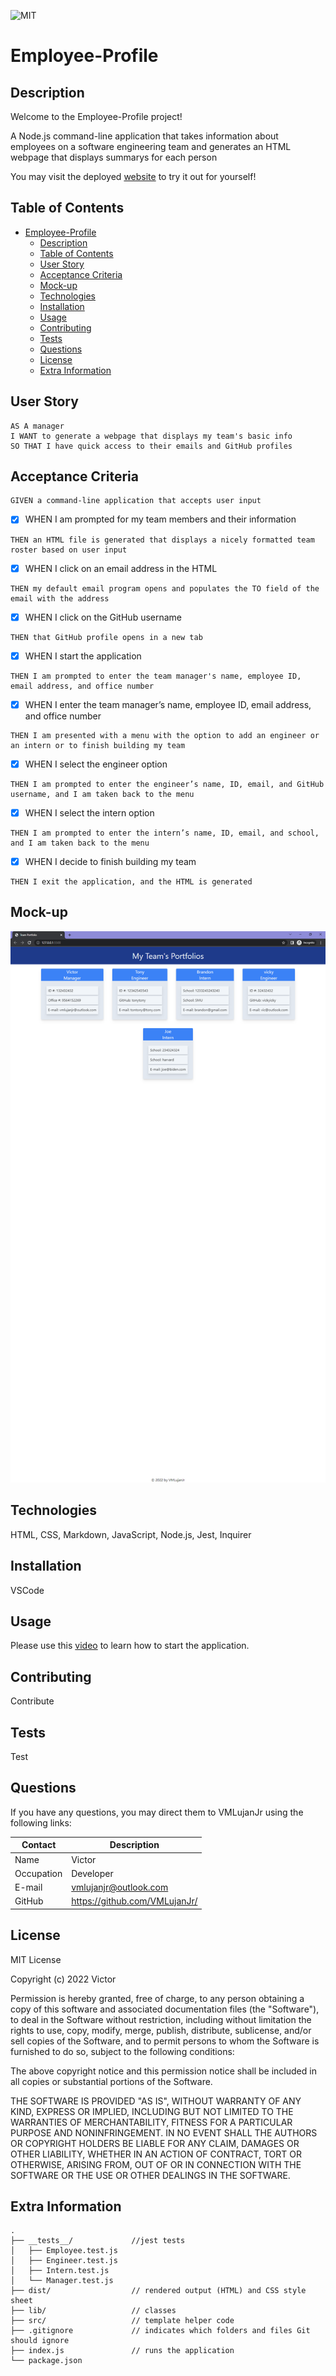 ![MIT](https://img.shields.io/badge/License-MIT-blue)
# Employee-Profile

## Description

Welcome to the Employee-Profile project!

A Node.js command-line application that takes information about employees on a software engineering team and generates an HTML webpage that displays summarys for each person

You may visit the deployed [website](https://VMLujanJr.github.io/employee-profile/) to try it out for yourself!

## Table of Contents

- [Employee-Profile](#employee-profile)
  - [Description](#description)
  - [Table of Contents](#table-of-contents)
  - [User Story](#user-story)
  - [Acceptance Criteria](#acceptance-criteria)
  - [Mock-up](#mock-up)
  - [Technologies](#technologies)
  - [Installation](#installation)
  - [Usage](#usage)
  - [Contributing](#contributing)
  - [Tests](#tests)
  - [Questions](#questions)
  - [License](#license)
  - [Extra Information](#extra-information)

## User Story

~~~
AS A manager
I WANT to generate a webpage that displays my team's basic info
SO THAT I have quick access to their emails and GitHub profiles
~~~

## Acceptance Criteria

~~~
GIVEN a command-line application that accepts user input
~~~

- [x] WHEN I am prompted for my team members and their information
~~~
THEN an HTML file is generated that displays a nicely formatted team roster based on user input
~~~

- [x] WHEN I click on an email address in the HTML
~~~
THEN my default email program opens and populates the TO field of the email with the address
~~~

- [x] WHEN I click on the GitHub username
~~~
THEN that GitHub profile opens in a new tab
~~~

- [x] WHEN I start the application
~~~
THEN I am prompted to enter the team manager's name, employee ID, email address, and office number
~~~

- [x] WHEN I enter the team manager’s name, employee ID, email address, and office number
~~~
THEN I am presented with a menu with the option to add an engineer or an intern or to finish building my team
~~~

- [x] WHEN I select the engineer option
~~~
THEN I am prompted to enter the engineer’s name, ID, email, and GitHub username, and I am taken back to the menu
~~~

- [x] WHEN I select the intern option
~~~
THEN I am prompted to enter the intern’s name, ID, email, and school, and I am taken back to the menu
~~~

- [x] WHEN I decide to finish building my team
~~~
THEN I exit the application, and the HTML is generated
~~~


## Mock-up

![mockup](./lib/assets/images/mock-up.png)

## Technologies
HTML, CSS, Markdown, JavaScript, Node.js, Jest, Inquirer

## Installation

VSCode

## Usage

Please use this [video](https://drive.google.com/file/d/1y-zzffdqEfttWwcFoLaSlIKfW6oH_2b-/view) to learn how to start the application.

## Contributing

Contribute

## Tests

Test

## Questions

If you have any questions, you may direct them to VMLujanJr using the following links:

| Contact | Description |
| --- | --- |
| Name | Victor |
| Occupation | Developer |
| E-mail | <vmlujanjr@outlook.com> |
| GitHub | <https://github.com/VMLujanJr/> |

## License

MIT License

Copyright (c) 2022 Victor

Permission is hereby granted, free of charge, to any person obtaining a copy
of this software and associated documentation files (the "Software"), to deal
in the Software without restriction, including without limitation the rights
to use, copy, modify, merge, publish, distribute, sublicense, and/or sell
copies of the Software, and to permit persons to whom the Software is
furnished to do so, subject to the following conditions:

The above copyright notice and this permission notice shall be included in all
copies or substantial portions of the Software.

THE SOFTWARE IS PROVIDED "AS IS", WITHOUT WARRANTY OF ANY KIND, EXPRESS OR
IMPLIED, INCLUDING BUT NOT LIMITED TO THE WARRANTIES OF MERCHANTABILITY,
FITNESS FOR A PARTICULAR PURPOSE AND NONINFRINGEMENT. IN NO EVENT SHALL THE
AUTHORS OR COPYRIGHT HOLDERS BE LIABLE FOR ANY CLAIM, DAMAGES OR OTHER
LIABILITY, WHETHER IN AN ACTION OF CONTRACT, TORT OR OTHERWISE, ARISING FROM,
OUT OF OR IN CONNECTION WITH THE SOFTWARE OR THE USE OR OTHER DEALINGS IN THE
SOFTWARE.

## Extra Information

~~~
.
├── __tests__/             //jest tests
│   ├── Employee.test.js
│   ├── Engineer.test.js
│   ├── Intern.test.js
│   └── Manager.test.js
├── dist/                  // rendered output (HTML) and CSS style sheet      
├── lib/                   // classes
├── src/                   // template helper code 
├── .gitignore             // indicates which folders and files Git should ignore
├── index.js               // runs the application
└── package.json           
~~~